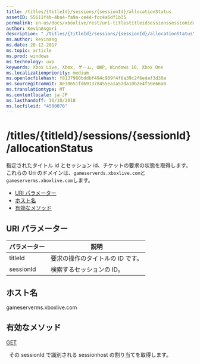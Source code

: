 ```yaml
---
title: /titles/{titleId}/sessions/{sessionId}/allocationStatus
assetID: 55611f4b-4ba4-fa9a-ce44-fcc4a6df1b35
permalink: en-us/docs/xboxlive/rest/uri-titlestitleidsessionssessionidallocationstatus.html
author: KevinAsgari
description: " /titles/{titleId}/sessions/{sessionId}/allocationStatus"
ms.author: kevinasg
ms.date: 20-12-2017
ms.topic: article
ms.prod: windows
ms.technology: uwp
keywords: Xbox Live, Xbox, ゲーム, UWP, Windows 10, Xbox One
ms.localizationpriority: medium
ms.openlocfilehash: f8137980bddbf494c989f4f8a39c2f6edaf3d30a
ms.sourcegitcommit: 8e30651fd691378455ea1a57da10b2e4f50e66a0
ms.translationtype: MT
ms.contentlocale: ja-JP
ms.lasthandoff: 10/10/2018
ms.locfileid: "4500076"
---
```

# <a name="titlestitleidsessionssessionidallocationstatus"></a>/titles/{titleId}/sessions/{sessionId}/allocationStatus
指定されたタイトル id とセッション id、チケットの要求の状態を取得します。 これらの Uri のドメインは、`gameserverds.xboxlive.com`と`gameserverms.xboxlive.com`します。
 
  * [URI パラメーター](#ID4EU)
  * [ホスト名](#ID4EPB)
  * [有効なメソッド](#ID4EWB)
 
<a id="ID4EU"></a>

 
## <a name="uri-parameters"></a>URI パラメーター
 
| パラメーター| 説明| 
| --- | --- | 
| titleId| 要求の操作のタイトルの ID です。| 
| sessionId| 検索するセッションの ID。| 
  
<a id="ID4EPB"></a>

 
## <a name="host-name"></a>ホスト名
 
gameserverms.xboxlive.com
  
<a id="ID4EWB"></a>

 
## <a name="valid-methods"></a>有効なメソッド
  
[GET](uri-titlestitleidsessionssessionidallocationstatus-get.md)
 
&nbsp;&nbsp;その sessionId で識別される sessionhost の割り当てを取得します。
   